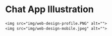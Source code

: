 # Chat App Illustration

    <img src="img/web-design-profile.PNG" alt="">
    <img src="img/web-design-mobile.jpeg" alt="">
